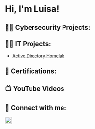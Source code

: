 <h1>Hi, I'm Luisa!</h1>

<h2>👩‍💻 Cybersecurity Projects:</h2>

<h2>👩‍💻 IT Projects:</h2>

- [Active Directory Homelab](https://github.com/mlr16/ActiveDirectoryLab)

<h2> 📄 Certifications:</h2>

<h2>📺 YouTube Videos</h2>


<h2> 🤳 Connect with me:</h2>

[<img align="left" alt="LuisaMercer | LinkedIn" width="22px" src="https://cdn.jsdelivr.net/npm/simple-icons@v3/icons/linkedin.svg" />][linkedin]

[linkedin]: (https://www.linkedin.com/in/luisa-mercer/)

<!--
**joshmadakor1/joshmadakor1** is a ✨ _special_ ✨ repository because its `README.md` (this file) appears on your GitHub profile.

